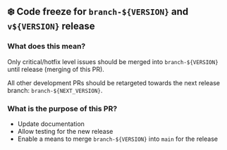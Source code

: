 <!--
SPDX-FileCopyrightText: Copyright (c) 2023, NVIDIA CORPORATION & AFFILIATES. All rights reserved.
SPDX-License-Identifier: Apache-2.0

Licensed under the Apache License, Version 2.0 (the "License");
you may not use this file except in compliance with the License.
You may obtain a copy of the License at

http://www.apache.org/licenses/LICENSE-2.0

Unless required by applicable law or agreed to in writing, software
distributed under the License is distributed on an "AS IS" BASIS,
WITHOUT WARRANTIES OR CONDITIONS OF ANY KIND, either express or implied.
See the License for the specific language governing permissions and
limitations under the License.
-->

## :snowflake: Code freeze for `branch-${VERSION}` and `v${VERSION}` release

### What does this mean?
Only critical/hotfix level issues should be merged into `branch-${VERSION}` until release (merging of this PR).

All other development PRs should be retargeted towards the next release branch: `branch-${NEXT_VERSION}`.

### What is the purpose of this PR?
- Update documentation
- Allow testing for the new release
- Enable a means to merge `branch-${VERSION}` into `main` for the release
